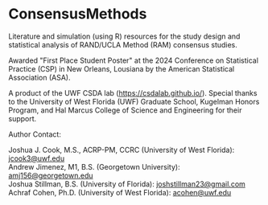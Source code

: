 # ConsensusMethods
Literature and simulation (using R) resources for the study design and statistical analysis of RAND/UCLA Method (RAM) consensus studies.

Awarded "First Place Student Poster" at the 2024 Conference on Statistical Practice (CSP) in New Orleans, Lousiana by the American Statistical Association (ASA). 

A product of the UWF CSDA lab (https://csdalab.github.io/). Special thanks to the University of West Florida (UWF) Graduate School, Kugelman Honors Program, and Hal Marcus College of Science and Engineering for their support. 

Author Contact:

Joshua J. Cook, M.S., ACRP-PM, CCRC (University of West Florida): jcook3@uwf.edu  
Andrew Jimenez, M1, B.S. (Georgetown University): amj156@georgetown.edu  
Joshua Stillman, B.S. (University of Florida): joshstillman23@gmail.com  
Achraf Cohen, Ph.D. (University of West Florida): acohen@uwf.edu  
